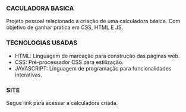 ### CACULADORA BASICA

Projeto pessoal relacionado a criação de uma calculadora básica.
Com objetivo de ganhar pratica em CSS, HTML E JS.

### TECNOLOGIAS USADAS
- HTML: Linguagem de marcação para construção das páginas web.
- CSS: Pré-processador CSS para estilização.
- JAVASCRIPT: Linguagem de programação para funcionalidades interativas.

### SITE
Segue link para acessar a calculadora criada.
